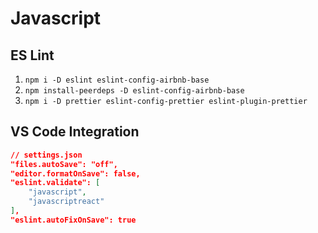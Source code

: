 # Javascript

## ES Lint

1. `npm i -D eslint eslint-config-airbnb-base`
2. `npm install-peerdeps -D eslint-config-airbnb-base`
3. `npm i -D prettier eslint-config-prettier eslint-plugin-prettier`
   
## VS Code Integration

```json
// settings.json
"files.autoSave": "off",
"editor.formatOnSave": false,
"eslint.validate": [
    "javascript",
    "javascriptreact"
],
"eslint.autoFixOnSave": true
```
